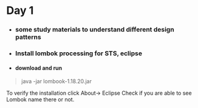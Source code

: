# Day 1

- ### some study materials to understand different design patterns

- ### Install lombok processing for STS, eclipse

- #### download and run

> java -jar lombook-1.18.20.jar

To verify the installation click About-> Eclipse 
Check if you are able to see Lombok name there or not.
